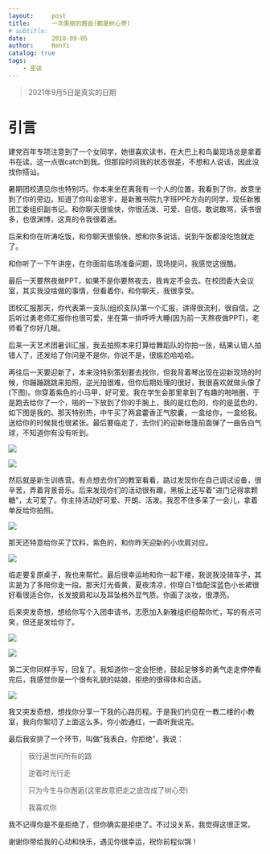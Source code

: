 ```yaml
---
layout:     post
title:      一次美丽的邂逅(都是树心旁)
# subtitle:   
date:       2018-09-05
author:     RenYi
catalog: true
tags:
    - 座谈
---
```


> 2021年9月5日是真实的日期

# 引言

建党百年专项注意到了一个女同学，她很喜欢读书，在大巴上和鸟巢现场总是拿着书在读。这一点很catch到我。但那段时间我的状态很差，不想和人说话，因此没找你搭讪。

暑期团校遇见你也特别巧。你本来坐在离我有一个人的位置，我看到了你，故意坐到了你的旁边。知道了你叫金思宇，是新雅书院九字班PPE方向的同学，现任新雅团工委组织副书记。和你聊天很愉快，你很活泼、可爱、自信。敢说敢骂，读书很多，也很渊博，这真的令我很着迷。

后来和你在听涛吃饭，和你聊天很愉快，想和你多说话，说到午饭都没吃饱就走了。

和你听了一下午讲座，在你面前临场准备问题，现场提问，我感觉这很酷。

最后一天要熬夜做PPT，如果不是你要熬夜去，我肯定不会去。在校团委大会议室，其实我没啥做的事情，但看着你，和你聊天，我很享受。

团校汇报那天，你代表第一支队(组织支队)第一个汇报，讲得很流利，很自信。之后听过勇老师汇报你也很可爱，坐在第一排呼呼大睡(因为前一天熬夜做PPT)，老师看了你好几眼。

后来一天艺术团暑训汇报，我去拍照本来打算给舞蹈队的你拍一张，结果认错人拍错人了，还发给了你问是不是你，你说不是，很尴尬哈哈哈。

再往后一天要迎新了，本来没特别策划要去找你，但我背着琴出现在迎新现场的时候，你蹦蹦跳跳来拍照，逆光拍很难，但你后期处理的很好，我很喜欢就做头像了(下图)。你穿着紫色的小马甲，好可爱。我在学生会那里拿到了有趣的啪啪圈，于是跑去给你了一个，啪的一下放到了你的手腕上，我的是红色的，你的是蓝色的，如下图是我的。那天特别热，中午买了两盒藿香正气胶囊，一盒给你，一盒给我。送给你的时候我也很紧张。最后要临走了，去你们的迎新帐篷前面弹了一曲告白气球，不知道你有没有听到。

![](https://nmrenyi.github.io/img/GiftForJSY.jpg)

![](https://nmrenyi.github.io/img/你给我拍的图片.jpg)

然后就是新生训练营。有点想去你们的教室看看，路过发现你在自己调试设备，很辛苦，弄着背景音乐。后来发现你们的活动很有趣，黑板上还写着"进门记得拿颗糖"，太可爱了。你主持活动好可爱、开朗、活泼。我忍不住多呆了一会儿，拿着单反给你拍照。

![](https://nmrenyi.github.io/img/像阿尔卑斯糖一样甜.jpg)

那天还特意给你买了饮料，紫色的，和你昨天迎新的小坎肩对应。

![](https://nmrenyi.github.io/img/买的饮料.jpg)

临走要复原桌子，我也来帮忙。最后很幸运地和你一起下楼，我说我没骑车子，其实是为了多陪你走一段。那天灯光昏黄，夏夜清凉，你穿白T恤配深蓝色小长裙很好看很适合你，长发披肩和以及耳坠格外显气质。你画了淡妆，很漂亮。

后来突发奇想，想给你写个入团申请书，志愿加入新雅组织组帮你忙，写的有点可笑，但还是发给你了。

![](https://nmrenyi.github.io/img/任一的入团申请书_Page1_Image1.jpg)

![](https://nmrenyi.github.io/img/任一的入团申请书_Page2_Image1.jpg)

第二天你同样手写，回复了。我知道你一定会拒绝，鼓起足够多的勇气走走停停看完后，我感觉你是一个很有礼貌的姑娘，拒绝的很得体和合适。

![](https://nmrenyi.github.io/img/对任一同志入团志愿书的回复.jpg)

我又突发奇想，想找你分享一下我的心路历程。于是我们约见在一教二楼的小教室，我向你絮叨了上面这么多。你小脸通红，一直听我说完。

最后我安排了一个环节，叫做"我表白，你拒绝"。我说：

> 我行遍世间所有的路
>
> 逆着时光行走
>
> 只为今生与你邂逅(这里故意把走之底改成了树心旁)
>
> 我喜欢你

我不记得你是不是拒绝了，但你确实是拒绝了。不过没关系，我觉得这很正常。

谢谢你带给我的心动和快乐，遇见你很幸运，祝你前程似锦！

